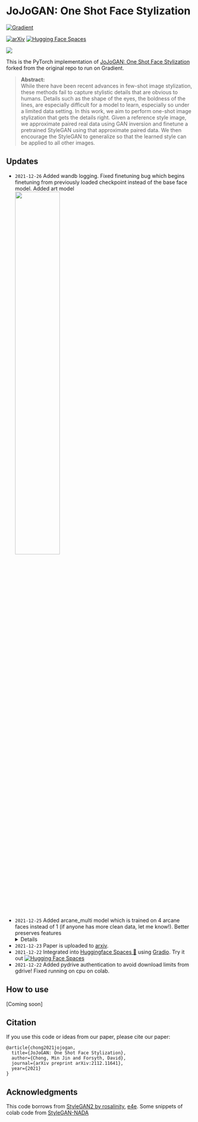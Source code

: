 # JoJoGAN: One Shot Face Stylization

[![Gradient](https://assets.paperspace.io/img/gradient-badge.svg)](https://console.paperspace.com/te72i7f1w/notebook/rg9zctvu4oucyjo?file=stylize.ipynb)

[![arXiv](https://img.shields.io/badge/arXiv-2112.11641-b31b1b.svg)](https://arxiv.org/abs/2112.11641)
[![Hugging Face Spaces](https://img.shields.io/badge/%F0%9F%A4%97%20Hugging%20Face-Spaces-blue)](https://huggingface.co/spaces/akhaliq/JoJoGAN)

![](teasers/teaser.jpg)

This is the PyTorch implementation of [JoJoGAN: One Shot Face Stylization](https://arxiv.org/abs/2112.11641) forked from the original repo to run on Gradient.

> **Abstract:**<br>
> While there have been recent advances in few-shot image stylization, these methods fail to capture stylistic details
> that are obvious to humans. Details such as the shape of the eyes, the boldness of the lines, are especially difficult
> for a model to learn, especially so under a limited data setting. In this work, we aim to perform one-shot image stylization that gets the details right. Given
> a reference style image, we approximate paired real data using GAN inversion and finetune a pretrained StyleGAN using
> that approximate paired data. We then encourage the StyleGAN to generalize so that the learned style can be applied
> to all other images.

## Updates

- `2021-12-26` Added wandb logging. Fixed finetuning bug which begins finetuning from previously loaded checkpoint instead of the base face model. Added art model
  <br><img src="teasers/art.gif" width="50%" height="50%"/>
- `2021-12-25` Added arcane_multi model which is trained on 4 arcane faces instead of 1 (if anyone has more clean data, let me know!). Better preserves features <details><img src="teasers/arcane.gif" width="50%" height="50%"/></details>
- `2021-12-23` Paper is uploaded to [arxiv](https://arxiv.org/abs/2112.11641).
- `2021-12-22` Integrated into [Huggingface Spaces 🤗](https://huggingface.co/spaces) using [Gradio](https://github.com/gradio-app/gradio). Try it out [![Hugging Face Spaces](https://img.shields.io/badge/%F0%9F%A4%97%20Hugging%20Face-Spaces-blue)](https://huggingface.co/spaces/akhaliq/JoJoGAN)
- `2021-12-22` Added pydrive authentication to avoid download limits from gdrive! Fixed running on cpu on colab.

## How to use

[Coming soon]

## Citation

If you use this code or ideas from our paper, please cite our paper:

```
@article{chong2021jojogan,
  title={JoJoGAN: One Shot Face Stylization},
  author={Chong, Min Jin and Forsyth, David},
  journal={arXiv preprint arXiv:2112.11641},
  year={2021}
}
```

## Acknowledgments

This code borrows from [StyleGAN2 by rosalinity](https://github.com/rosinality/stylegan2-pytorch), [e4e](https://github.com/omertov/encoder4editing). Some snippets of colab code from [StyleGAN-NADA](https://github.com/rinongal/StyleGAN-nada)
